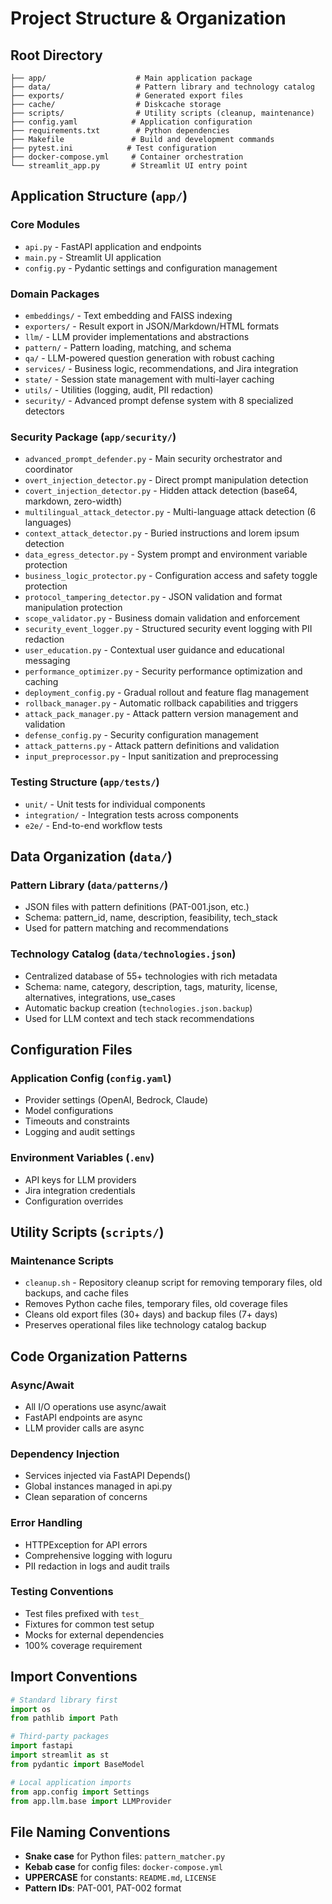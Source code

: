 # Project Structure & Organization

## Root Directory

```
├── app/                    # Main application package
├── data/                   # Pattern library and technology catalog
├── exports/                # Generated export files
├── cache/                  # Diskcache storage
├── scripts/                # Utility scripts (cleanup, maintenance)
├── config.yaml            # Application configuration
├── requirements.txt        # Python dependencies
├── Makefile               # Build and development commands
├── pytest.ini            # Test configuration
├── docker-compose.yml     # Container orchestration
└── streamlit_app.py       # Streamlit UI entry point
```

## Application Structure (`app/`)

### Core Modules
- `api.py` - FastAPI application and endpoints
- `main.py` - Streamlit UI application
- `config.py` - Pydantic settings and configuration management

### Domain Packages
- `embeddings/` - Text embedding and FAISS indexing
- `exporters/` - Result export in JSON/Markdown/HTML formats
- `llm/` - LLM provider implementations and abstractions
- `pattern/` - Pattern loading, matching, and schema
- `qa/` - LLM-powered question generation with robust caching
- `services/` - Business logic, recommendations, and Jira integration
- `state/` - Session state management with multi-layer caching
- `utils/` - Utilities (logging, audit, PII redaction)
- `security/` - Advanced prompt defense system with 8 specialized detectors

### Security Package (`app/security/`)
- `advanced_prompt_defender.py` - Main security orchestrator and coordinator
- `overt_injection_detector.py` - Direct prompt manipulation detection
- `covert_injection_detector.py` - Hidden attack detection (base64, markdown, zero-width)
- `multilingual_attack_detector.py` - Multi-language attack detection (6 languages)
- `context_attack_detector.py` - Buried instructions and lorem ipsum detection
- `data_egress_detector.py` - System prompt and environment variable protection
- `business_logic_protector.py` - Configuration access and safety toggle protection
- `protocol_tampering_detector.py` - JSON validation and format manipulation protection
- `scope_validator.py` - Business domain validation and enforcement
- `security_event_logger.py` - Structured security event logging with PII redaction
- `user_education.py` - Contextual user guidance and educational messaging
- `performance_optimizer.py` - Security performance optimization and caching
- `deployment_config.py` - Gradual rollout and feature flag management
- `rollback_manager.py` - Automatic rollback capabilities and triggers
- `attack_pack_manager.py` - Attack pattern version management and validation
- `defense_config.py` - Security configuration management
- `attack_patterns.py` - Attack pattern definitions and validation
- `input_preprocessor.py` - Input sanitization and preprocessing

### Testing Structure (`app/tests/`)
- `unit/` - Unit tests for individual components
- `integration/` - Integration tests across components
- `e2e/` - End-to-end workflow tests

## Data Organization (`data/`)

### Pattern Library (`data/patterns/`)
- JSON files with pattern definitions (PAT-001.json, etc.)
- Schema: pattern_id, name, description, feasibility, tech_stack
- Used for pattern matching and recommendations

### Technology Catalog (`data/technologies.json`)
- Centralized database of 55+ technologies with rich metadata
- Schema: name, category, description, tags, maturity, license, alternatives, integrations, use_cases
- Automatic backup creation (`technologies.json.backup`)
- Used for LLM context and tech stack recommendations

## Configuration Files

### Application Config (`config.yaml`)
- Provider settings (OpenAI, Bedrock, Claude)
- Model configurations
- Timeouts and constraints
- Logging and audit settings

### Environment Variables (`.env`)
- API keys for LLM providers
- Jira integration credentials
- Configuration overrides

## Utility Scripts (`scripts/`)

### Maintenance Scripts
- `cleanup.sh` - Repository cleanup script for removing temporary files, old backups, and cache files
- Removes Python cache files, temporary files, old coverage files
- Cleans old export files (30+ days) and backup files (7+ days)
- Preserves operational files like technology catalog backup

## Code Organization Patterns

### Async/Await
- All I/O operations use async/await
- FastAPI endpoints are async
- LLM provider calls are async

### Dependency Injection
- Services injected via FastAPI Depends()
- Global instances managed in api.py
- Clean separation of concerns

### Error Handling
- HTTPException for API errors
- Comprehensive logging with loguru
- PII redaction in logs and audit trails

### Testing Conventions
- Test files prefixed with `test_`
- Fixtures for common test setup
- Mocks for external dependencies
- 100% coverage requirement

## Import Conventions

```python
# Standard library first
import os
from pathlib import Path

# Third-party packages
import fastapi
import streamlit as st
from pydantic import BaseModel

# Local application imports
from app.config import Settings
from app.llm.base import LLMProvider
```

## File Naming Conventions

- **Snake case** for Python files: `pattern_matcher.py`
- **Kebab case** for config files: `docker-compose.yml`
- **UPPERCASE** for constants: `README.md`, `LICENSE`
- **Pattern IDs**: PAT-001, PAT-002 format